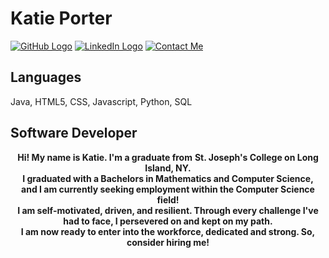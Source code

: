 # Katie Porter</b>
[![GitHub Logo](https://cdn3.iconfinder.com/data/icons/colorful-guache-social-media-logos-1/159/social-media_GitHub-128.png)](https://github.com/devkatie)
[![LinkedIn Logo](https://cdn4.iconfinder.com/data/icons/colorful-guache-social-media-logos-1/159/social-media_linkedin-128.png)](https://www.linkedin.com/in/katie-porter-49394256/)
[![Contact Me](https://cdn3.iconfinder.com/data/icons/colorful-guache-social-media-logos-1/159/social-media_gmail-128.png)](mailto:kporter4196@gmail.com)
## Languages
Java, HTML5, CSS, Javascript, Python, SQL

## Software Developer
<p align="center">
  <b>Hi! My name is Katie. I'm a graduate from</b>
  <b>St. Joseph's College on Long Island, NY.</b><br>
  <b>I graduated with a Bachelors in Mathematics and Computer Science,</b><br>
  <b>and I am currently seeking employment within the Computer Science field!</b><br>
  <b>I am self-motivated, driven, and resilient.
  <b>Through every challenge I've had to face, I persevered on and kept on my path.</b><br>
  <b>I am now ready to enter into the workforce, dedicated and strong. So, consider hiring me!</b><br>
</p>

<!--
**devkatie/devkatie** is a ✨ _special_ ✨ repository because its `README.md` (this file) appears on your GitHub profile.

Here are some ideas to get you started:

- 🔭 I’m currently working on ...
- 🌱 I’m currently learning ...
- 👯 I’m looking to collaborate on ...
- 🤔 I’m looking for help with ...
- 💬 Ask me about ...
- 📫 How to reach me: ...
- 😄 Pronouns: ...
- ⚡ Fun fact: ...
-->
